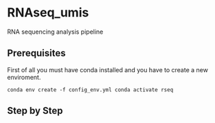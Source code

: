 # RNAseq_umis
RNA sequencing analysis pipeline

## Prerequisites

First of all you must have conda installed and you have to create a new enviroment.

`conda env create -f config_env.yml
conda activate rseq`

## Step by Step
